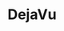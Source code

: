 ---
index: 1
layout: fragment
parent: lang
title: DejaVu
links:
    GitHub: https://github.com/cufyorg/framework/blob/master/src/main/java/cufy/lang/DejaVu.java
    Javadoc: /javadoc/cufy/lang/DejaVu.html
description: >-
    The class DejaVu is a representation class that can't be instanced
    nor inherited. It represents a dejaVu action. It could be used as
    the family of a Clazz, so it tells the method to treat it as a
    DejaVu.
---
